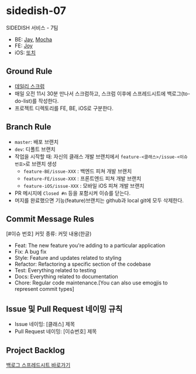 # sidedish-07
SIDEDISH 서비스 - 7팀

* BE: [Jay](https://github.com/beginin15), [Mocha](https://github.com/sedin2)
* FE: [Joy](https://github.com/hyewon3938)
* iOS: [또치](https://github.com/TTOzzi)

## Ground Rule

* [데일리 스크럼](https://github.com/codesquad-member-2020/sidedish-07/wiki/데일리-스크럼)
* 매일 오전 11시 30분 만나서 스크럼하고, 스크럼 이후에 스프레드시트에 백로그(to-do-list)를 작성한다.
* 프로젝트 디렉토리를 FE, BE, iOS로 구분한다.

## Branch Rule

* `master`: 배포 브랜치
* `dev`: 디폴트 브랜치
* 작업을 시작할 때: 자신의 클래스 개발 브랜치에서 `feature-<클래스>/issue-<이슈번호>`로 브랜치 생성
  * `feature-BE/issue-XXX` : 백엔드 피쳐 개발 브랜치
  * `feature-FE/issue-XXX` : 프론트엔드 피쳐 개발 브랜치
  * `feature-iOS/issue-XXX` : 모바일 iOS 피쳐 개발 브랜치
* PR 메시지에 `Closed #n` 등을 포함시켜 이슈를 닫는다.
* 머지를 완료했으면 기능(feature)브랜치는 github과 local git에 모두 삭제한다.

## Commit Message Rules

[#이슈 번호] 커밋 종류: 커밋 내용(한글)

* Feat: The new feature you're adding to a particular application
* Fix: A bug fix
* Style: Feature and updates related to styling
* Refactor: Refactoring a specific section of the codebase
* Test: Everything related to testing
* Docs: Everything related to documentation
* Chore: Regular code maintenance.[You can also use emogjis to represent commit types]

## Issue 및 Pull Request 네이밍 규칙

* Issue 네이밍: [클래스] 제목
* Pull Request 네이밍: [이슈번호] 제목

## Project Backlog

[백로그 스프레드시트 바로가기](https://docs.google.com/spreadsheets/d/1YM8sFoZ-OC4oGOPNtcUrrE0E7h5dUbEcykPH4D09vi8/edit?usp=sharing)

